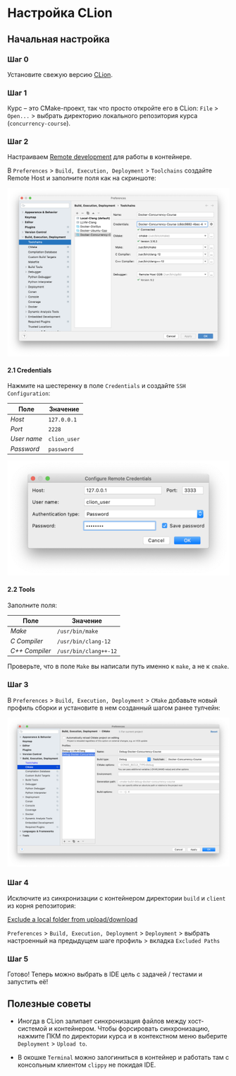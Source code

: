 # Настройка CLion

## Начальная настройка

### Шаг 0

Установите свежую версию [CLion](https://www.jetbrains.com/ru-ru/clion/).

### Шаг 1

Курс – это CMake-проект, так что просто откройте его в CLion: `File` > `Open...` > выбрать директорию локального репозитория курса (`concurrency-course`).

### Шаг 2

Настраиваем [Remote development](https://www.jetbrains.com/help/clion/remote-projects-support.html) для работы в контейнере.

В `Preferences` > `Build, Execution, Deployment` > `Toolchains` создайте Remote Host и заполните поля как на скриншоте:

![Setup remote host](images/toolchain.png)

#### 2.1 Credentials

Нажмите на шестеренку в поле `Credentials` и создайте `SSH Configuration`:

| Поле | Значение |
|---|---|
| _Host_ | `127.0.0.1` |
| _Port_ | `2228`
| _User name_ | `clion_user` |
| _Password_ | `password` |

![Setup remote host](images/credentials.png)

#### 2.2 Tools

Заполните поля:

| Поле | Значение |
|---|---|
| _Make_ | `/usr/bin/make` |
| _C Compiler_ | `/usr/bin/clang-12`
| _C++ Compiler_ | `/usr/bin/clang++-12` |

Проверьте, что в поле `Make` вы написали путь именно к `make`, а не к `cmake`.

### Шаг 3

В `Preferences` > `Build, Execution, Deployment` > `CMake` добавьте новый профиль сборки и установите в нем созданный шагом ранее тулчейн:

![Setup remote host](images/profile.png)

### Шаг 4

Исключите из синхронизации с контейнером директории `build` и `client` из корня репозитория:

[Exclude a local folder from upload/download](https://www.jetbrains.com/help/clion/excluding-files-and-folders-from-deployment.html#exclude_by_name)

`Preferences` > `Build, Execution, Deployment` > `Deployment` > выбрать настроенный на предыдущем шаге профиль > вкладка `Excluded Paths`

### Шаг 5

Готово! Теперь можно выбрать в IDE цель с задачей / тестами и запустить её!

## Полезные советы

- Иногда в CLion залипает синхронизация файлов между хост-системой и контейнером. Чтобы форсировать синхронизацию, нажмите ПКМ по директории курса и в контекстном меню выберите `Deployment` > `Upload to`.

- В окошке `Terminal` можно залогиниться в контейнер и работать там с консольным клиентом `clippy` не покидая IDE.
